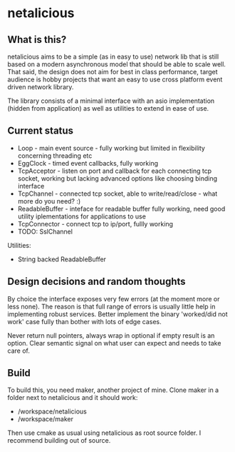 netalicious
===========

What is this?
-------------
netalicious aims to be a simple (as in easy to use) network lib that is still based on a modern asynchronous model that should be able to scale well. That said, the design does not aim for best in class performance, target audience is hobby projects that want an easy to use cross platform event driven network library.

The library consists of a minimal interface with an asio implementation (hidden from application) as well as utilities to extend in ease of use. 

Current status
--------------
* Loop - main event source - fully working but limited in flexibility concerning threading etc
* EggClock - timed event callbacks, fully working 
* TcpAcceptor - listen on port and callback for each connecting tcp socket, working but lacking advanced options like choosing binding interface
* TcpChannel - connected tcp socket, able to write/read/close - what more do you need? :)
* ReadableBuffer - inteface for readable buffer fully working, need good utility iplementations for applications to use 
* TcpConnector - connect tcp to ip/port, fullly working 
* TODO: SslChannel
 
Utilities:

* String backed ReadableBuffer

Design decisions and random thoughts
------------------------------------
By choice the interface exposes very few errors (at the moment more or less none). The reason is that full range of errors is usually little help in implementing robust services. Better implement the binary 'worked/did not work' case fully than bother with lots of edge cases.

Never return null pointers, always wrap in optional if empty result is an option. Clear semantic signal on what user can expect and needs to take care of.

Build
-----
To build this, you need maker, another project of mine. Clone maker in a folder next to netalicious and it should work:

* /workspace/netalicious
* /workspace/maker

Then use cmake as usual using netalicious as root source folder. I recommend building out of source.
